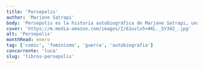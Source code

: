 ```yaml
---
title: 'Persepolis'
author: 'Marjane Satrapi'
body: 'Persepolis es la historia autobiográfica de Marjane Satrapi, una niña iraní que crece durante la Revolución Islámica. La autora nos cuenta cómo vivió la guerra, la represión y el exilio. '
cover: 'https://m.media-amazon.com/images/I/61uvlx5+4KL._SY342_.jpg'
alt: 'Persepolis'
monthRead: enero
tag: ['comic', 'feminismo', 'guerra', 'autobiografia']
concorrente: 'luca'
slug: 'libros-persepolis'
---
```

